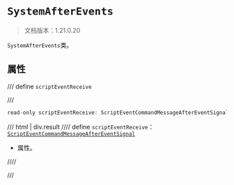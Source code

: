 # `SystemAfterEvents`

> 文档版本：1.21.0.20

`SystemAfterEvents`类。

## 属性

/// define
`scriptEventReceive`


///

```js
read-only scriptEventReceive: ScriptEventCommandMessageAfterEventSignal;
```

/// html | div.result
//// define
`scriptEventReceive`：[`ScriptEventCommandMessageAfterEventSignal`](./scripteventcommandmessageaftereventsignal.md)

- 属性。


////

///


